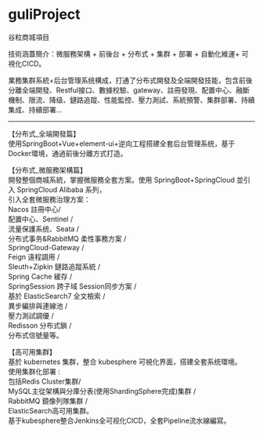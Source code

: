 # guliProject
谷粒商城項目

技術涵蓋簡介：微服務架構 + 前後台 + 分布式  + 集群 + 部署 + 自動化維運+ 可視化CICD。  

業務集群系統+后台管理系统構成，打通了分布式開發及全端開發技能，包含前後分離全端開發、Restful接口、數據校驗、gateway、註冊發現、配置中心、融斷機制、限流、降级、鏈路追蹤、性能監控、壓力測試、系統預警、集群部署、持續集成、持續部署…  

-------------------------------------------------------------------------------------------------------------------------------------------------------  
【分布式_全端開發篇】  
使用SpringBoot+Vue+element-ui+逆向工程搭建全套后台管理系统，基于Docker環境，通過前後分離方式打造。  
  
【分布式_微服務架構篇】  
開發整個商城系統，掌握微服務全套方案。使用 SpringBoot+SpringCloud 並引入 SpringCloud Alibaba 系列，  
引入全套微服務治理方案：  
    Nacos 註冊中心/  
    配置中心、Sentinel /  
    流量保護系统、Seata /  
    分布式事务&RabbitMQ 柔性事務方案 /   
    SpringCloud-Gateway /  
    Feign 遠程調用 /   
    Sleuth+Zipkin 鏈路追蹤系統 /  
    Spring Cache 緩存 /  
    SpringSession 跨子域 Session同步方案 /  
    基於 ElasticSearch7 全文檢索 /   
    異步編排與連線池 /  
    壓力測試調優 /  
    Redisson 分布式鎖 /  
    分布式信號量等。  
  

【高可用集群】  
基於 kubernetes 集群，整合 kubesphere 可視化界面，搭建全套系统環境。  
使用集群化部署 :   
    包括Redis Cluster集群/  
    MySQL主從架構與分庫分表(使用ShardingSphere完成)集群 /   
    RabbitMQ 鏡像列隊集群 /   
    ElasticSearch高可用集群。  
 基于kubesphere整合Jenkins全可视化CICD，全套Pipeline流水線編寫。  
